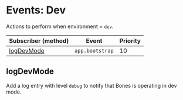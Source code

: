# Events: Dev

Actions to perform when environment = `dev`.

| Subscriber (method)       | Event           | Priority |
|---------------------------|-----------------|----------|
| [logDevMode](#logdevmode) | `app.bootstrap` | 10       |


## logDevMode

Add a log entry with level `debug` to notify that Bones is operating in dev mode.